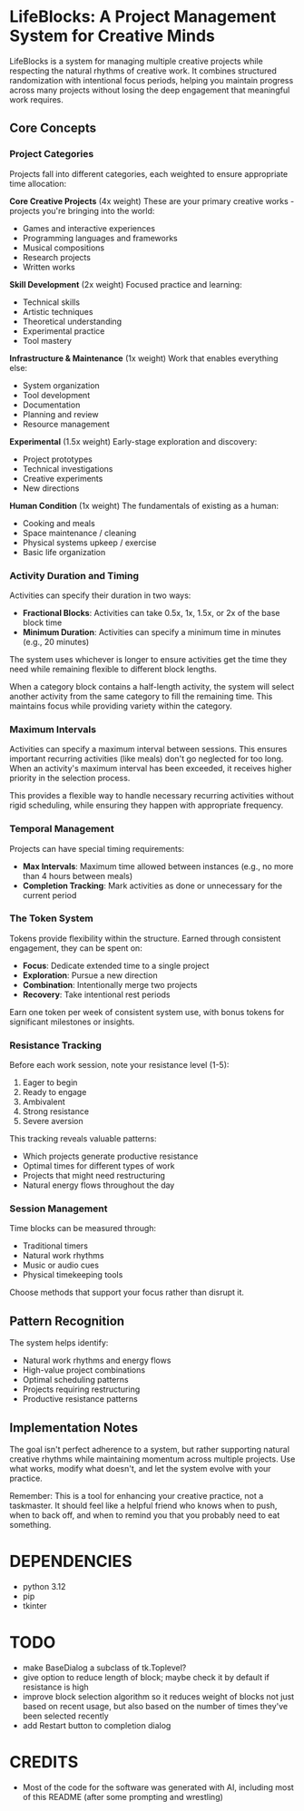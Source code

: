 # LifeBlocks: A Project Management System for Creative Minds

LifeBlocks is a system for managing multiple creative projects while respecting the natural rhythms of creative work. It combines structured randomization with intentional focus periods, helping you maintain progress across many projects without losing the deep engagement that meaningful work requires.

## Core Concepts

### Project Categories

Projects fall into different categories, each weighted to ensure appropriate time allocation:

**Core Creative Projects** (4x weight)
These are your primary creative works - projects you're bringing into the world:
- Games and interactive experiences
- Programming languages and frameworks
- Musical compositions
- Research projects
- Written works

**Skill Development** (2x weight)
Focused practice and learning:
- Technical skills
- Artistic techniques
- Theoretical understanding
- Experimental practice
- Tool mastery

**Infrastructure & Maintenance** (1x weight)
Work that enables everything else:
- System organization
- Tool development
- Documentation
- Planning and review
- Resource management

**Experimental** (1.5x weight)
Early-stage exploration and discovery:
- Project prototypes
- Technical investigations
- Creative experiments
- New directions

**Human Condition** (1x weight)
The fundamentals of existing as a human:
- Cooking and meals
- Space maintenance / cleaning
- Physical systems upkeep / exercise
- Basic life organization

<!-- **Play** (0.5x weight)
Activities pursued primarily for enjoyment:
- Recreational gaming
- Casual reading
- Fun-first creative experiments
- Social games and activities
- Pure enjoyment music time
- Straight chillin -->


### Activity Duration and Timing

Activities can specify their duration in two ways:
- **Fractional Blocks**: Activities can take 0.5x, 1x, 1.5x, or 2x of the base block time
- **Minimum Duration**: Activities can specify a minimum time in minutes (e.g., 20 minutes)

The system uses whichever is longer to ensure activities get the time they need while remaining flexible to different block lengths.

When a category block contains a half-length activity, the system will select another activity from the same category to fill the remaining time. This maintains focus while providing variety within the category.


### Maximum Intervals

Activities can specify a maximum interval between sessions. This ensures important recurring activities (like meals) don't go neglected for too long. When an activity's maximum interval has been exceeded, it receives higher priority in the selection process.

This provides a flexible way to handle necessary recurring activities without rigid scheduling, while ensuring they happen with appropriate frequency.

### Temporal Management

Projects can have special timing requirements:
- **Max Intervals**: Maximum time allowed between instances (e.g., no more than 4 hours between meals)
- **Completion Tracking**: Mark activities as done or unnecessary for the current period

### The Token System

Tokens provide flexibility within the structure. Earned through consistent engagement, they can be spent on:

- **Focus**: Dedicate extended time to a single project
- **Exploration**: Pursue a new direction
- **Combination**: Intentionally merge two projects
- **Recovery**: Take intentional rest periods

Earn one token per week of consistent system use, with bonus tokens for significant milestones or insights.

### Resistance Tracking

Before each work session, note your resistance level (1-5):
1. Eager to begin
2. Ready to engage
3. Ambivalent
4. Strong resistance
5. Severe aversion

This tracking reveals valuable patterns:
- Which projects generate productive resistance
- Optimal times for different types of work
- Projects that might need restructuring
- Natural energy flows throughout the day

### Session Management

Time blocks can be measured through:
- Traditional timers
- Natural work rhythms
- Music or audio cues
- Physical timekeeping tools

Choose methods that support your focus rather than disrupt it.

## Pattern Recognition

The system helps identify:
- Natural work rhythms and energy flows
- High-value project combinations
- Optimal scheduling patterns
- Projects requiring restructuring
- Productive resistance patterns

## Implementation Notes

The goal isn't perfect adherence to a system, but rather supporting natural creative rhythms while maintaining momentum across multiple projects. Use what works, modify what doesn't, and let the system evolve with your practice.

Remember: This is a tool for enhancing your creative practice, not a taskmaster. It should feel like a helpful friend who knows when to push, when to back off, and when to remind you that you probably need to eat something.

# DEPENDENCIES
- python 3.12
- pip
- tkinter

# TODO
- make BaseDialog a subclass of tk.Toplevel?
- give option to reduce length of block; maybe check it by default if resistance is high
- improve block selection algorithm so it reduces weight of blocks not just based on recent usage, but also based on the number of times they've been selected recently
- add Restart button to completion dialog

# CREDITS
- Most of the code for the software was generated with AI, including most of this README (after some prompting and wrestling)